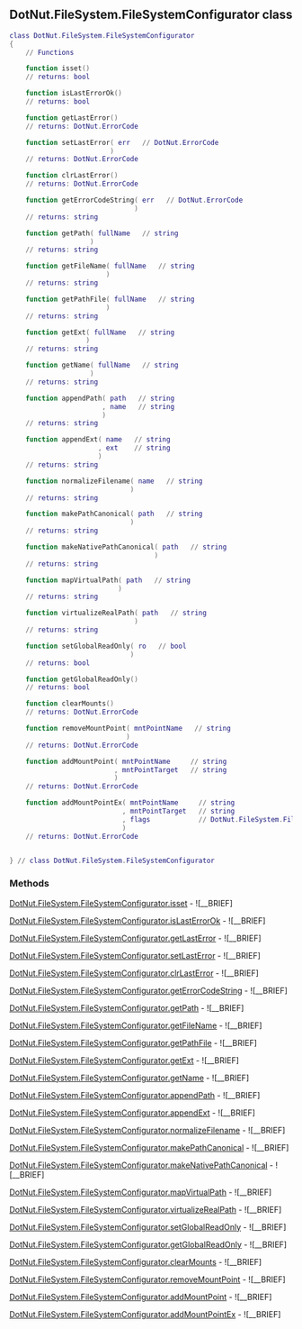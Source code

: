 ## DotNut.FileSystem.FileSystemConfigurator class


```lua
class DotNut.FileSystem.FileSystemConfigurator
{
    // Functions

    function isset()
    // returns: bool

    function isLastErrorOk()
    // returns: bool

    function getLastError()
    // returns: DotNut.ErrorCode

    function setLastError( err   // DotNut.ErrorCode
                         )
    // returns: DotNut.ErrorCode

    function clrLastError()
    // returns: DotNut.ErrorCode

    function getErrorCodeString( err   // DotNut.ErrorCode
                               )
    // returns: string

    function getPath( fullName   // string
                    )
    // returns: string

    function getFileName( fullName   // string
                        )
    // returns: string

    function getPathFile( fullName   // string
                        )
    // returns: string

    function getExt( fullName   // string
                   )
    // returns: string

    function getName( fullName   // string
                    )
    // returns: string

    function appendPath( path   // string
                       , name   // string
                       )
    // returns: string

    function appendExt( name   // string
                      , ext    // string
                      )
    // returns: string

    function normalizeFilename( name   // string
                              )
    // returns: string

    function makePathCanonical( path   // string
                              )
    // returns: string

    function makeNativePathCanonical( path   // string
                                    )
    // returns: string

    function mapVirtualPath( path   // string
                           )
    // returns: string

    function virtualizeRealPath( path   // string
                               )
    // returns: string

    function setGlobalReadOnly( ro   // bool
                              )
    // returns: bool

    function getGlobalReadOnly()
    // returns: bool

    function clearMounts()
    // returns: DotNut.ErrorCode

    function removeMountPoint( mntPointName   // string
                             )
    // returns: DotNut.ErrorCode

    function addMountPoint( mntPointName     // string
                          , mntPointTarget   // string
                          )
    // returns: DotNut.ErrorCode

    function addMountPointEx( mntPointName     // string
                            , mntPointTarget   // string
                            , flags            // DotNut.FileSystem.FileTypeFlags
                            )
    // returns: DotNut.ErrorCode


} // class DotNut.FileSystem.FileSystemConfigurator
```



### Methods


[DotNut.FileSystem.FileSystemConfigurator.isset](../../DotNut/FileSystem/FileSystemConfigurator/isset.md) - ![__BRIEF]


[DotNut.FileSystem.FileSystemConfigurator.isLastErrorOk](../../DotNut/FileSystem/FileSystemConfigurator/isLastErrorOk.md) - ![__BRIEF]


[DotNut.FileSystem.FileSystemConfigurator.getLastError](../../DotNut/FileSystem/FileSystemConfigurator/getLastError.md) - ![__BRIEF]


[DotNut.FileSystem.FileSystemConfigurator.setLastError](../../DotNut/FileSystem/FileSystemConfigurator/setLastError.md) - ![__BRIEF]


[DotNut.FileSystem.FileSystemConfigurator.clrLastError](../../DotNut/FileSystem/FileSystemConfigurator/clrLastError.md) - ![__BRIEF]


[DotNut.FileSystem.FileSystemConfigurator.getErrorCodeString](../../DotNut/FileSystem/FileSystemConfigurator/getErrorCodeString.md) - ![__BRIEF]


[DotNut.FileSystem.FileSystemConfigurator.getPath](../../DotNut/FileSystem/FileSystemConfigurator/getPath.md) - ![__BRIEF]


[DotNut.FileSystem.FileSystemConfigurator.getFileName](../../DotNut/FileSystem/FileSystemConfigurator/getFileName.md) - ![__BRIEF]


[DotNut.FileSystem.FileSystemConfigurator.getPathFile](../../DotNut/FileSystem/FileSystemConfigurator/getPathFile.md) - ![__BRIEF]


[DotNut.FileSystem.FileSystemConfigurator.getExt](../../DotNut/FileSystem/FileSystemConfigurator/getExt.md) - ![__BRIEF]


[DotNut.FileSystem.FileSystemConfigurator.getName](../../DotNut/FileSystem/FileSystemConfigurator/getName.md) - ![__BRIEF]


[DotNut.FileSystem.FileSystemConfigurator.appendPath](../../DotNut/FileSystem/FileSystemConfigurator/appendPath.md) - ![__BRIEF]


[DotNut.FileSystem.FileSystemConfigurator.appendExt](../../DotNut/FileSystem/FileSystemConfigurator/appendExt.md) - ![__BRIEF]


[DotNut.FileSystem.FileSystemConfigurator.normalizeFilename](../../DotNut/FileSystem/FileSystemConfigurator/normalizeFilename.md) - ![__BRIEF]


[DotNut.FileSystem.FileSystemConfigurator.makePathCanonical](../../DotNut/FileSystem/FileSystemConfigurator/makePathCanonical.md) - ![__BRIEF]


[DotNut.FileSystem.FileSystemConfigurator.makeNativePathCanonical](../../DotNut/FileSystem/FileSystemConfigurator/makeNativePathCanonical.md) - ![__BRIEF]


[DotNut.FileSystem.FileSystemConfigurator.mapVirtualPath](../../DotNut/FileSystem/FileSystemConfigurator/mapVirtualPath.md) - ![__BRIEF]


[DotNut.FileSystem.FileSystemConfigurator.virtualizeRealPath](../../DotNut/FileSystem/FileSystemConfigurator/virtualizeRealPath.md) - ![__BRIEF]


[DotNut.FileSystem.FileSystemConfigurator.setGlobalReadOnly](../../DotNut/FileSystem/FileSystemConfigurator/setGlobalReadOnly.md) - ![__BRIEF]


[DotNut.FileSystem.FileSystemConfigurator.getGlobalReadOnly](../../DotNut/FileSystem/FileSystemConfigurator/getGlobalReadOnly.md) - ![__BRIEF]


[DotNut.FileSystem.FileSystemConfigurator.clearMounts](../../DotNut/FileSystem/FileSystemConfigurator/clearMounts.md) - ![__BRIEF]


[DotNut.FileSystem.FileSystemConfigurator.removeMountPoint](../../DotNut/FileSystem/FileSystemConfigurator/removeMountPoint.md) - ![__BRIEF]


[DotNut.FileSystem.FileSystemConfigurator.addMountPoint](../../DotNut/FileSystem/FileSystemConfigurator/addMountPoint.md) - ![__BRIEF]


[DotNut.FileSystem.FileSystemConfigurator.addMountPointEx](../../DotNut/FileSystem/FileSystemConfigurator/addMountPointEx.md) - ![__BRIEF]


